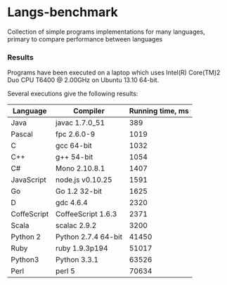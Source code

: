 Langs-benchmark
===============

Collection of simple programs implementations for many languages, primary to compare performance between languages

### Results

Programs have been executed on a laptop which uses Intel(R) Core(TM)2 Duo CPU T6400  @ 2.00GHz on Ubuntu 13.10 64-bit.

Several executions give the following results:

|Language|Compiler|Running time, ms|
|--------|--------|------------|
|Java | javac 1.7.0_51 | 389 |
|Pascal | fpc 2.6.0-9 | 1019 |
|C     | gcc 64-bit| 1032 | 
|C++     |g++ 54-bit | 1054 |
|C# | Mono 2.10.8.1 | 1407 |
|JavaScript | node.js v0.10.25 | 1591 |
|Go | Go 1.2 32-bit | 1625 |
|D | gdc 4.6.4 | 2320 |
|CoffeScript | CoffeeScript 1.6.3 | 2371 |
|Scala | scalac 2.9.2 | 3200 |
|Python 2 | Python 2.7.4 64-bit | 41450 |
|Ruby | ruby 1.9.3p194 | 51017 |
|Python3 | Python 3.3.1 | 63526 | 
|Perl | perl 5 | 70634
